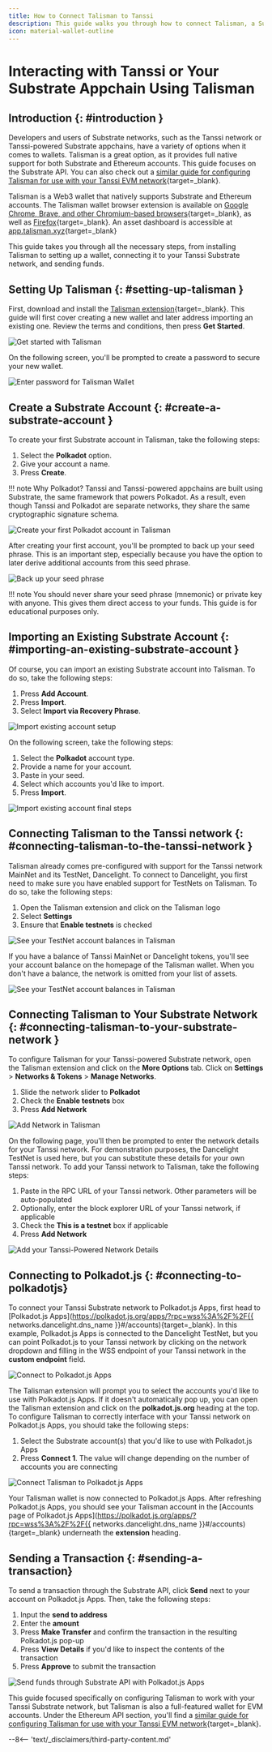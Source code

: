 ```yaml
---
title: How to Connect Talisman to Tanssi
description: This guide walks you through how to connect Talisman, a Substrate and Ethereum wallet, to the Tanssi network or your Tanssi-powered Substrate appchain.
icon: material-wallet-outline 
---
```


# Interacting with Tanssi or Your Substrate Appchain Using Talisman

## Introduction {: #introduction }

Developers and users of Substrate networks, such as the Tanssi network or Tanssi-powered Substrate appchains, have a variety of options when it comes to wallets. Talisman is a great option, as it provides full native support for both Substrate and Ethereum accounts. This guide focuses on the Substrate API. You can also check out a [similar guide for configuring Talisman for use with your Tanssi EVM network](/builders/toolkit/ethereum-api/wallets/talisman/){target=\_blank}.

Talisman is a Web3 wallet that natively supports Substrate and Ethereum accounts. The Talisman wallet browser extension is available on [Google Chrome, Brave, and other Chromium-based browsers](https://chromewebstore.google.com/detail/talisman-wallet/fijngjgcjhjmmpcmkeiomlglpeiijkld){target=\_blank}, as well as [Firefox](https://addons.mozilla.org/en-US/firefox/addon/talisman-wallet-extension/){target=\_blank}. An asset dashboard is accessible at [app.talisman.xyz](https://app.talisman.xyz){target=\_blank}

This guide takes you through all the necessary steps, from installing Talisman to setting up a wallet, connecting it to your Tanssi Substrate network, and sending funds.

## Setting Up Talisman {: #setting-up-talisman }

First, download and install the [Talisman extension](https://talisman.xyz/){target=\_blank}. This guide will first cover creating a new wallet and later address importing an existing one. Review the terms and conditions, then press **Get Started**.

![Get started with Talisman](/images/builders/toolkit/substrate-api/wallets/talisman/talisman-1.webp)

On the following screen, you'll be prompted to create a password to secure your new wallet.

![Enter password for Talisman Wallet](/images/builders/toolkit/substrate-api/wallets/talisman/talisman-2.webp)

## Create a Substrate Account {: #create-a-substrate-account }

To create your first Substrate account in Talisman, take the following steps:

1. Select the **Polkadot** option.
2. Give your account a name.
3. Press **Create**.

!!! note
    Why Polkadot? Tanssi and Tanssi-powered appchains are built using Substrate, the same framework that powers Polkadot. As a result, even though Tanssi and Polkadot are separate networks, they share the same cryptographic signature schema.

![Create your first Polkadot account in Talisman](/images/builders/toolkit/substrate-api/wallets/talisman/talisman-3.webp)

After creating your first account, you'll be prompted to back up your seed phrase. This is an important step, especially because you have the option to later derive additional accounts from this seed phrase.

![Back up your seed phrase](/images/builders/toolkit/substrate-api/wallets/talisman/talisman-4.webp)

!!! note
    You should never share your seed phrase (mnemonic) or private key with anyone. This gives them direct access to your funds. This guide is for educational purposes only.

## Importing an Existing Substrate Account {: #importing-an-existing-substrate-account }

Of course, you can import an existing Substrate account into Talisman. To do so, take the following steps:

1. Press **Add Account**.
2. Press **Import**.
3. Select **Import via Recovery Phrase**.

![Import existing account setup](/images/builders/toolkit/substrate-api/wallets/talisman/talisman-12.webp)

On the following screen, take the following steps:

1. Select the **Polkadot** account type.
2. Provide a name for your account.
3. Paste in your seed.
4. Select which accounts you'd like to import.
5. Press **Import**.

![Import existing account final steps](/images/builders/toolkit/substrate-api/wallets/talisman/talisman-13.webp)

## Connecting Talisman to the Tanssi network {: #connecting-talisman-to-the-tanssi-network }

Talisman already comes pre-configured with support for the Tanssi network MainNet and its TestNet, Dancelight. To connect to Dancelight, you first need to make sure you have enabled support for TestNets on Talisman. To do so, take the following steps:

1. Open the Talisman extension and click on the Talisman logo
2. Select **Settings**
3. Ensure that **Enable testnets** is checked

![See your TestNet account balances in Talisman](/images/builders/toolkit/substrate-api/wallets/talisman/talisman-5.webp)

If you have a balance of Tanssi MainNet or Dancelight tokens, you'll see your account balance on the homepage of the Talisman wallet. When you don't have a balance, the network is omitted from your list of assets.

![See your TestNet account balances in Talisman](/images/builders/toolkit/substrate-api/wallets/talisman/talisman-6.webp)

## Connecting Talisman to Your Substrate Network {: #connecting-talisman-to-your-substrate-network }

To configure Talisman for your Tanssi-powered Substrate network, open the Talisman extension and click on the **More Options** tab. Click on **Settings** > **Networks & Tokens** > **Manage Networks**.

1. Slide the network slider to **Polkadot**
2. Check the **Enable testnets** box
3. Press **Add Network**

![Add Network in Talisman](/images/builders/toolkit/substrate-api/wallets/talisman/talisman-7.webp)

On the following page, you'll then be prompted to enter the network details for your Tanssi network. For demonstration purposes, the Dancelight TestNet is used here, but you can substitute these details for your own Tanssi network. To add your Tanssi network to Talisman, take the following steps:

1. Paste in the RPC URL of your Tanssi network. Other parameters will be auto-populated
2. Optionally, enter the block explorer URL of your Tanssi network, if applicable
3. Check the **This is a testnet** box if applicable
4. Press **Add Network**

![Add your Tanssi-Powered Network Details](/images/builders/toolkit/substrate-api/wallets/talisman/talisman-8.webp)

## Connecting to Polkadot.js {: #connecting-to-polkadotjs}

To connect your Tanssi Substrate network to Polkadot.js Apps, first head to [Polkadot.js Apps](https://polkadot.js.org/apps/?rpc=wss%3A%2F%2F{{ networks.dancelight.dns_name }}#/accounts){target=\_blank}. In this example, Polkadot.js Apps is connected to the Dancelight TestNet, but you can point Polkadot.js to your Tanssi network by clicking on the network dropdown and filling in the WSS endpoint of your Tanssi network in the **custom endpoint** field.

![Connect to Polkadot.js Apps](/images/builders/toolkit/substrate-api/wallets/talisman/talisman-9.webp)

The Talisman extension will prompt you to select the accounts you'd like to use with Polkadot.js Apps. If it doesn't automatically pop up, you can open the Talisman extension and click on the **polkadot.js.org** heading at the top. To configure Talisman to correctly interface with your Tanssi network on Polkadot.js Apps, you should take the following steps:

1. Select the Substrate account(s) that you'd like to use with Polkadot.js Apps
2. Press **Connect 1**. The value will change depending on the number of accounts you are connecting

![Connect Talisman to Polkadot.js Apps](/images/builders/toolkit/substrate-api/wallets/talisman/talisman-10.webp)

Your Talisman wallet is now connected to Polkadot.js Apps. After refreshing Polkadot.js Apps, you should see your Talisman account in the [Accounts page of Polkadot.js Apps](https://polkadot.js.org/apps/?rpc=wss%3A%2F%2F{{ networks.dancelight.dns_name }}#/accounts){target=\_blank} underneath the **extension** heading.

## Sending a Transaction {: #sending-a-transaction}

To send a transaction through the Substrate API, click **Send** next to your account on Polkadot.js Apps. Then, take the following steps:

1. Input the **send to address**
2. Enter the **amount**
3. Press **Make Transfer** and confirm the transaction in the resulting Polkadot.js pop-up
4. Press **View Details** if you'd like to inspect the contents of the transaction
5. Press **Approve** to submit the transaction

![Send funds through Substrate API with Polkadot.js Apps](/images/builders/toolkit/substrate-api/wallets/talisman/talisman-11.webp)

This guide focused specifically on configuring Talisman to work with your Tanssi Substrate network, but Talisman is also a full-featured wallet for EVM accounts. Under the Ethereum API section, you'll find a [similar guide for configuring Talisman for use with your Tanssi EVM network](/builders/toolkit/ethereum-api/wallets/talisman/){target=\_blank}.

--8<-- 'text/_disclaimers/third-party-content.md'
